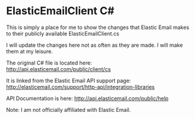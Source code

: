 # ElasticEmailClient C#
This is simply a place for me to show the changes that Elastic Email makes to their publicly available ElasticEmailClient.cs

I will update the changes here not as often as they are made. I will make them at my leisure.

The original C# file is located here: http://api.elasticemail.com/public/client/cs

It is linked from the Elastic Email API support page: http://elasticemail.com/support/http-api/integration-libraries

API Documentation is here: http://api.elasticemail.com/public/help

Note: I am not officially affiliated with Elastic Email.
